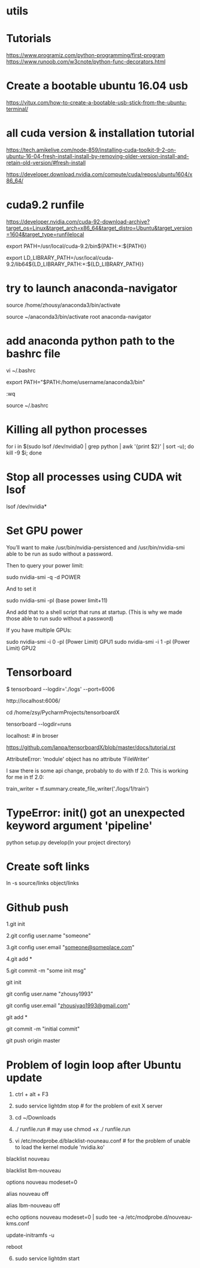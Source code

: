 # utils

# Tutorials
https://www.programiz.com/python-programming/first-program
https://www.runoob.com/w3cnote/python-func-decorators.html

# Create a bootable ubuntu 16.04 usb
https://vitux.com/how-to-create-a-bootable-usb-stick-from-the-ubuntu-terminal/

# all cuda version & installation tutorial
https://tech.amikelive.com/node-859/installing-cuda-toolkit-9-2-on-ubuntu-16-04-fresh-install-install-by-removing-older-version-install-and-retain-old-version/#fresh-install

https://developer.download.nvidia.com/compute/cuda/repos/ubuntu1604/x86_64/

# cuda9.2 runfile

https://developer.nvidia.com/cuda-92-download-archive?target_os=Linux&target_arch=x86_64&target_distro=Ubuntu&target_version=1604&target_type=runfilelocal

export PATH=/usr/local/cuda-9.2/bin${PATH:+:${PATH}}

export LD_LIBRARY_PATH=/usr/local/cuda-9.2/lib64${LD_LIBRARY_PATH:+:${LD_LIBRARY_PATH}}

# try to launch anaconda-navigator

source /home/zhousy/anaconda3/bin/activate

source ~/anaconda3/bin/activate root
anaconda-navigator

# add anaconda python path to the bashrc file

vi ~/.bashrc

export PATH="$PATH:/home/username/anaconda3/bin"

:wq

source ~/.bashrc

# Killing all python processes
for i in $(sudo lsof /dev/nvidia0 | grep python  | awk '{print $2}' | sort -u); do kill -9 $i; done

# Stop all processes using CUDA wit lsof
lsof /dev/nvidia*

# Set GPU power

You’ll want to make /usr/bin/nvidia-persistenced and /usr/bin/nvidia-smi able to be run as sudo without a password.

Then to query your power limit:

sudo nvidia-smi -q -d POWER

And to set it

sudo nvidia-smi -pl (base power limit+11)

And add that to a shell script that runs at startup. (This is why we made those able to run sudo without a password)

If you have multiple GPUs:

sudo nvidia-smi -i 0 -pl (Power Limit) GPU1
sudo nvidia-smi -i 1 -pl (Power Limit) GPU2

# Tensorboard

$ tensorboard --logdir='./logs' --port=6006

http://localhost:6006/ 

cd /home/zsy/PycharmProjects/tensorboardX

tensorboard --logdir=runs

localhost:   # in broser

https://github.com/lanpa/tensorboardX/blob/master/docs/tutorial.rst

AttributeError: 'module' object has no attribute 'FileWriter'

I saw there is some api change, probably to do with tf 2.0. This is working for me in tf 2.0:

train_writer = tf.summary.create_file_writer('./logs/1/train')

# TypeError: __init__() got an unexpected keyword argument 'pipeline'

python setup.py develop(In your project directory)

# Create soft links

ln -s source/links object/links


# Github push

1.git init

2.git config user.name "someone"

3.git config user.email "someone@someplace.com"

4.git add *

5.git commit -m "some init msg"

git init

git config user.name "zhousy1993"

git config user.email "zhousiyao1993@gmail.com"

git add *

git commit -m "initial commit"

git push origin master

# Problem of login loop after Ubuntu update

1. ctrl + alt + F3

2. sudo service lightdm stop  # for the problem of exit X server

3. cd ~/Downloads 

4. ./ runfile.run  # may use chmod +x ./ runfile.run

5. vi /etc/modprobe.d/blacklist-nouneau.conf  # for the problem of unable to load the kernel module 'nvidia.ko'

blacklist nouveau

blacklist lbm-nouveau

options nouveau modeset=0

alias nouveau off

alias lbm-nouveau off

echo options nouveau modeset=0 | sudo tee -a /etc/modprobe.d/nouveau-kms.conf

update-initramfs -u

reboot

6. sudo service lightdm start
